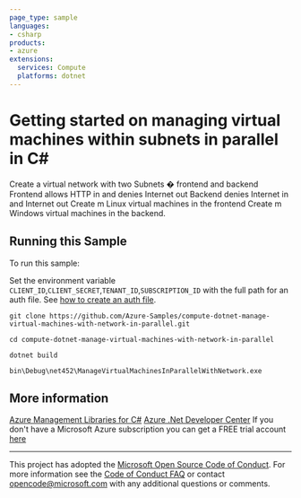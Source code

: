 ```yaml
---
page_type: sample
languages:
- csharp
products:
- azure
extensions:
  services: Compute
  platforms: dotnet
---
```


# Getting started on managing virtual machines within subnets in parallel in C# #

 Create a virtual network with two Subnets � frontend and backend
 Frontend allows HTTP in and denies Internet out
 Backend denies Internet in and Internet out
 Create m Linux virtual machines in the frontend
 Create m Windows virtual machines in the backend.


## Running this Sample ##

To run this sample:

Set the environment variable `CLIENT_ID`,`CLIENT_SECRET`,`TENANT_ID`,`SUBSCRIPTION_ID` with the full path for an auth file. See [how to create an auth file](https://github.com/Azure/azure-libraries-for-net/blob/master/AUTH.md).

    git clone https://github.com/Azure-Samples/compute-dotnet-manage-virtual-machines-with-network-in-parallel.git

    cd compute-dotnet-manage-virtual-machines-with-network-in-parallel

    dotnet build

    bin\Debug\net452\ManageVirtualMachinesInParallelWithNetwork.exe

## More information ##

[Azure Management Libraries for C#](https://github.com/Azure/azure-sdk-for-net/)
[Azure .Net Developer Center](https://azure.microsoft.com/en-us/develop/net/)
If you don't have a Microsoft Azure subscription you can get a FREE trial account [here](http://go.microsoft.com/fwlink/?LinkId=330212)

---

This project has adopted the [Microsoft Open Source Code of Conduct](https://opensource.microsoft.com/codeofconduct/). For more information see the [Code of Conduct FAQ](https://opensource.microsoft.com/codeofconduct/faq/) or contact [opencode@microsoft.com](mailto:opencode@microsoft.com) with any additional questions or comments.